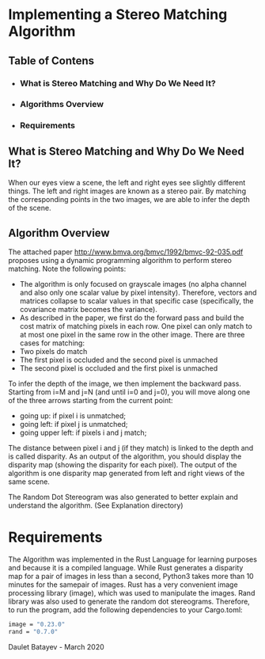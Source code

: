 # Implementing a Stereo Matching Algorithm
## Table of Contens
* ### What is Stereo Matching and Why Do We Need It?
* ### Algorithms Overview 
* ### Requirements

## What is Stereo Matching and Why Do We Need It?

When our eyes view a scene, the left and right eyes see slightly different things. The left and right images are known as a stereo pair. By matching the corresponding points in the two images, we are able to infer the depth of the scene.

## Algorithm Overview
The attached paper http://www.bmva.org/bmvc/1992/bmvc-92-035.pdf proposes using a dynamic programming algorithm to perform stereo matching. Note the following points:
* The algorithm is only focused on grayscale images (no alpha channel and also only one scalar value by pixel intensity). Therefore, vectors and matrices collapse to scalar values in that specific case (specifically, the covariance matrix becomes the variance).
* As described in the paper, we first do the forward pass and build the cost matrix of matching pixels in each row. One pixel can only match to at most one pixel in the same row in the other image. There are three cases for matching:
 * Two pixels do match
 * The first pixel is occluded and the second pixel is unmached
 * The second pixel is occluded and the first pixel is unmached

To infer the depth of the image, we then implement the backward pass. Starting from i=M and j=N (and until i=0 and j=0), you will move along one of the three arrows starting from the current point:
* going up: if pixel i is unmatched;
* going left: if pixel j is unmatched;
* going upper left: if pixels i and j match;

The distance between pixel i and j (if they match) is linked to the depth and is called disparity. As an output of the algorithm, you should display the disparity map (showing the disparity for each pixel). The output of the algorithm is one disparity map generated from left and right views of the same scene.

The Random Dot Stereogram was also generated to better explain and understand the algorithm. (See Explanation directory)

# Requirements

The Algorithm was implemented in the Rust Language for learning purposes and because it is a compiled language. While Rust generates a disparity map for a pair of images in less than a second, Python3 takes more than 10 minutes for the samepair of images. Rust has a very convenient image processing library (image), which was used to manipulate the images. Rand library was also used to generate the random dot stereograms. Therefore, to run the program, add the following dependencies to your Cargo.toml:

``` bash
image = "0.23.0"
rand = "0.7.0"
```
 


Daulet Batayev - March 2020
